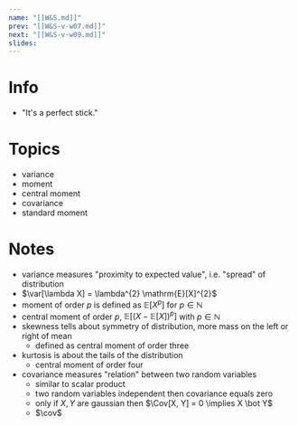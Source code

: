 ```yaml
---
name: "[[W&S.md]]"
prev: "[[W&S-v-w07.md]]"
next: "[[W&S-v-w09.md]]"
slides:
---
```



# Info
- "It's a perfect stick."


# Topics
- variance
- moment
- central moment
- covariance
- standard moment


# Notes
- variance measures "proximity to expected value", i.e. "spread" of distribution
- $\var[\lambda X] = \lambda^{2} \mathrm{E}[X]^{2}$
- moment of order $p$ is defined as $\mathbb{E}[X^{p}]$ for $p \in \mathbb{N}$
- central moment of order $p$, $\mathbb{E}[(X - \mathbb{E}[X])^{p}]$ with $p \in \mathbb{N}$
- skewness tells about symmetry of distribution, more mass on the left or right of mean
	- defined as central moment of order three
- kurtosis is about the tails of the distribution
	- central moment of order four
- covariance measures "relation" between two random variables
	- similar to scalar product
	- two random variables independent then covariance equals zero
	- only if $X, Y$ are gaussian then $\Cov[X, Y] = 0 \implies X \bot Y$
	- $\cov$